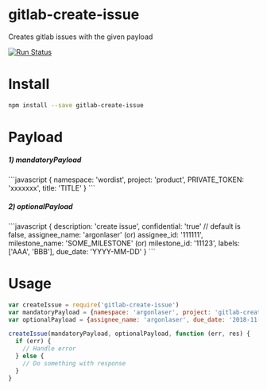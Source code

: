 # gitlab-create-issue
Creates gitlab issues with the given payload

[![Run Status](https://api.shippable.com/projects/58349ac0c5316610006b0615/badge?branch=master)](https://app.shippable.com/projects/58349ac0c5316610006b0615)

# Install
```bash
npm install --save gitlab-create-issue
```

# Payload
<h5>1) mandatoryPayload</h5>
```javascript
{
 namespace: 'wordist',
 project: 'product',
 PRIVATE_TOKEN: 'xxxxxxx',
 title: 'TITLE'
 }
```
 
<h5>2) optionalPayload</h5>
```javascript
{
  description: 'create issue',
  confidential: 'true' // default is false,
  assignee_name: 'argonlaser' (or) assignee_id: '111111',
  milestone_name: 'SOME_MILESTONE' (or)  milestone_id: '11123',
  labels: ['AAA', 'BBB'],
  due_date: 'YYYY-MM-DD'
}
 ```

# Usage
```javascript
var createIssue = require('gitlab-create-issue')
var mandatoryPayload = {namespace: 'argonlaser', project: 'gitlab-create-issue-test', PRIVATE_TOKEN: process.env.PRIVATE_TOKEN, title: 'Title'}
var optionalPayload = {assignee_name: 'argonlaser', due_date: '2018-11-11'}

createIssue(mandatoryPayload, optionalPayload, function (err, res) {
  if (err) {
    // Handle error
  } else {
    // Do something with response
  }
}
```

